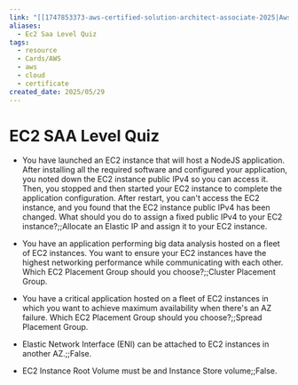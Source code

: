```yaml
---
link: "[[1747853373-aws-certified-solution-architect-associate-2025|Aws Certified Solution Architect Associate 2025]]"
aliases:
  - Ec2 Saa Level Quiz
tags:
  - resource
  - Cards/AWS
  - aws
  - cloud
  - certificate
created_date: 2025/05/29
---
```

# EC2 SAA Level Quiz
- You have launched an EC2 instance that will host a NodeJS application. After installing all the required software and configured your application, you noted down the EC2 instance public IPv4 so you can access it. Then, you stopped and then started your EC2 instance to complete the application configuration. After restart, you can't access the EC2 instance, and you found that the EC2 instance public IPv4 has been changed. What should you do to assign a fixed public IPv4 to your EC2 instance?;;Allocate an Elastic IP and assign it to your EC2 instance.
<!--SR:!2025-09-01,56,270-->
- You have an application performing big data analysis hosted on a fleet of EC2 instances. You want to ensure your EC2 instances have the highest networking performance while communicating with each other. Which EC2 Placement Group should you choose?;;Cluster Placement Group.
<!--SR:!2025-11-18,105,310-->
- You have a critical application hosted on a fleet of EC2 instances in which you want to achieve maximum availability when there's an AZ failure. Which EC2 Placement Group should you choose?;;Spread Placement Group.
<!--SR:!2025-08-26,26,210-->
- Elastic Network Interface (ENI) can be attached to EC2 instances in another AZ.;;False.
<!--SR:!2025-08-20,56,310-->
- EC2 Instance Root Volume must be and Instance Store volume;;False.
<!--SR:!2025-08-06,30,250-->